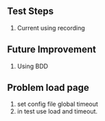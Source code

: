 
## Test Steps
1.  Current using recording

## Future Improvement 
1. Using BDD

## Problem load page
1.  set config file global timeout
2.  in test use load and timeout.
